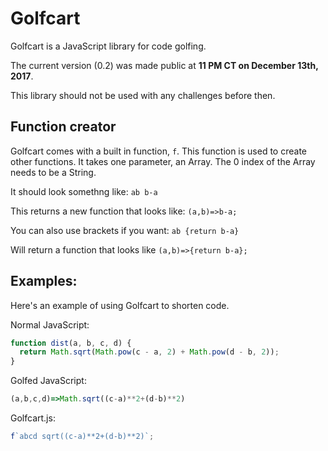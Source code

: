 # Golfcart
Golfcart is a JavaScript library for code golfing.


The current version (0.2) was made public at **11 PM CT on December 13th, 2017**. 

This library should not be used with any challenges before then.


Function creator
------
Golfcart comes with a built in function, `f`. This function is used to create other functions. It takes one parameter, an Array. The 0 index of the Array needs to be a String. 

It should look somethng like: `ab b-a`

This returns a new function that looks like: `(a,b)=>b-a;`

You can also use brackets if you want: `ab {return b-a}`

Will return a function that looks like `(a,b)=>{return b-a};`


Examples:
------
Here's an example of using Golfcart to shorten code.

Normal JavaScript:
```js
function dist(a, b, c, d) {
  return Math.sqrt(Math.pow(c - a, 2) + Math.pow(d - b, 2));
}
```
Golfed JavaScript:
```js
(a,b,c,d)=>Math.sqrt((c-a)**2+(d-b)**2)
```
Golfcart.js:
```js
f`abcd sqrt((c-a)**2+(d-b)**2)`;
```
